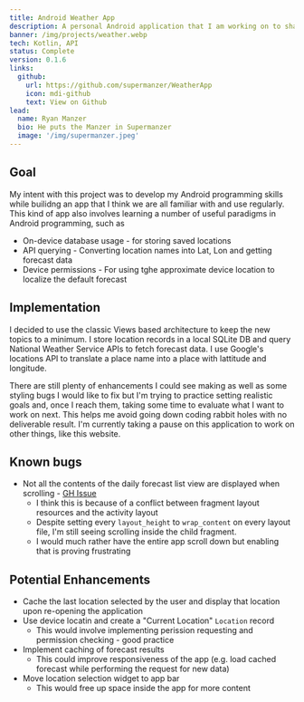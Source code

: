 ```yaml
---
title: Android Weather App
description: A personal Android application that I am working on to sharpen my Android coding skills.
banner: /img/projects/weather.webp
tech: Kotlin, API
status: Complete
version: 0.1.6
links:
  github:
    url: https://github.com/supermanzer/WeatherApp
    icon: mdi-github
    text: View on Github
lead:
  name: Ryan Manzer
  bio: He puts the Manzer in Supermanzer
  image: '/img/supermanzer.jpeg'
---
```

## Goal
My intent with this project was to develop my Android programming skills while builidng an app that I think we are all familiar with and use regularly.  This kind of app also involves learning a number of useful paradigms in Android programming, such as
* On-device database usage - for storing saved locations
* API querying - Converting location names into Lat, Lon and getting forecast data
* Device permissions - For using tghe approximate device location to localize the default forecast

## Implementation
I decided to use the classic Views based architecture to keep the new topics to a minimum.  I store location records in a local SQLite DB and query National Weather Service APIs to fetch forecast data.  I use Google's locations API to translate a place name into a place with lattitude and longitude.  

There are still plenty of enhancements I could see making as well as some styling bugs I would like to fix but I'm trying to practice setting realistic goals and, once I reach them, taking some time to evaluate what I want to work on next.  This helps me avoid going down coding rabbit holes with no deliverable result.  I'm currently taking a pause on this application to work on other things, like this website.

## Known bugs
* Not all the contents of the daily forecast list view are displayed when scrolling - [GH Issue](https://github.com/supermanzer/WeatherApp/issues/6)
  * I think this is because of a conflict between fragment layout resources and the activity layout
  * Despite setting every `layout_height` to `wrap_content` on every layout file, I'm still seeing scrolling inside the child fragment.
  * I would much rather have the entire app scroll down but enabling that is proving frustrating

## Potential Enhancements
* Cache the last location selected by the user and display that location upon re-opening the application
* Use device locatin and create a "Current Location" `Location` record
  * This would involve implementing perission requesting and permission checking - good practice
* Implement caching of forecast results
  * This could improve responsiveness of the app (e.g. load cached forecast while performing the request for new data)
* Move location selection widget to app bar
  * This would free up space inside the app for more content

